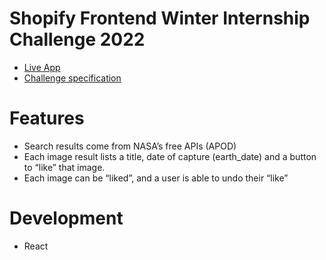 # Shopify Frontend Winter Internship Challenge 2022
- [Live App](https://krish4uu.github.io/Nasa-Api-ReactApp/)
- [Challenge specification](https://docs.google.com/document/d/1QlC6htA5SXEl3YruAOkJWj2-0W3w-n0UOzGuJ1EcktQ/edit#heading=h.6kafoyko4s5j)

# Features
- Search results come from NASA’s free APIs (APOD)
- Each image result lists a title, date of capture (earth_date) and a button to “like” that image.
- Each image can be “liked”, and a user is able to undo their “like”

# Development 
- React

